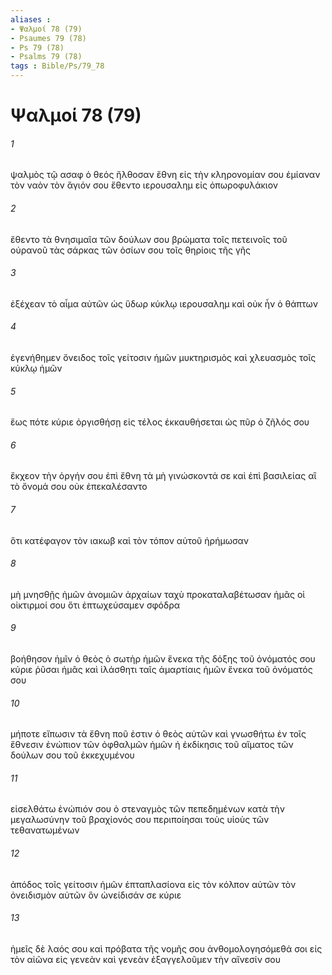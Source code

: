 ```yaml
---
aliases : 
- Ψαλμοί 78 (79)
- Psaumes 79 (78)
- Ps 79 (78)
- Psalms 79 (78)
tags : Bible/Ps/79_78
---
```


# Ψαλμοί 78 (79)

###### 1
ψαλμὸς τῷ ασαφ ὁ θεός ἤλθοσαν ἔθνη εἰς τὴν κληρονομίαν σου ἐμίαναν τὸν ναὸν τὸν ἅγιόν σου ἔθεντο ιερουσαλημ εἰς ὀπωροφυλάκιον
###### 2
ἔθεντο τὰ θνησιμαῖα τῶν δούλων σου βρώματα τοῖς πετεινοῖς τοῦ οὐρανοῦ τὰς σάρκας τῶν ὁσίων σου τοῖς θηρίοις τῆς γῆς
###### 3
ἐξέχεαν τὸ αἷμα αὐτῶν ὡς ὕδωρ κύκλῳ ιερουσαλημ καὶ οὐκ ἦν ὁ θάπτων
###### 4
ἐγενήθημεν ὄνειδος τοῖς γείτοσιν ἡμῶν μυκτηρισμὸς καὶ χλευασμὸς τοῖς κύκλῳ ἡμῶν
###### 5
ἕως πότε κύριε ὀργισθήσῃ εἰς τέλος ἐκκαυθήσεται ὡς πῦρ ὁ ζῆλός σου
###### 6
ἔκχεον τὴν ὀργήν σου ἐπὶ ἔθνη τὰ μὴ γινώσκοντά σε καὶ ἐπὶ βασιλείας αἳ τὸ ὄνομά σου οὐκ ἐπεκαλέσαντο
###### 7
ὅτι κατέφαγον τὸν ιακωβ καὶ τὸν τόπον αὐτοῦ ἠρήμωσαν
###### 8
μὴ μνησθῇς ἡμῶν ἀνομιῶν ἀρχαίων ταχὺ προκαταλαβέτωσαν ἡμᾶς οἱ οἰκτιρμοί σου ὅτι ἐπτωχεύσαμεν σφόδρα
###### 9
βοήθησον ἡμῖν ὁ θεὸς ὁ σωτὴρ ἡμῶν ἕνεκα τῆς δόξης τοῦ ὀνόματός σου κύριε ῥῦσαι ἡμᾶς καὶ ἱλάσθητι ταῖς ἁμαρτίαις ἡμῶν ἕνεκα τοῦ ὀνόματός σου
###### 10
μήποτε εἴπωσιν τὰ ἔθνη ποῦ ἐστιν ὁ θεὸς αὐτῶν καὶ γνωσθήτω ἐν τοῖς ἔθνεσιν ἐνώπιον τῶν ὀφθαλμῶν ἡμῶν ἡ ἐκδίκησις τοῦ αἵματος τῶν δούλων σου τοῦ ἐκκεχυμένου
###### 11
εἰσελθάτω ἐνώπιόν σου ὁ στεναγμὸς τῶν πεπεδημένων κατὰ τὴν μεγαλωσύνην τοῦ βραχίονός σου περιποίησαι τοὺς υἱοὺς τῶν τεθανατωμένων
###### 12
ἀπόδος τοῖς γείτοσιν ἡμῶν ἑπταπλασίονα εἰς τὸν κόλπον αὐτῶν τὸν ὀνειδισμὸν αὐτῶν ὃν ὠνείδισάν σε κύριε
###### 13
ἡμεῖς δὲ λαός σου καὶ πρόβατα τῆς νομῆς σου ἀνθομολογησόμεθά σοι εἰς τὸν αἰῶνα εἰς γενεὰν καὶ γενεὰν ἐξαγγελοῦμεν τὴν αἴνεσίν σου
